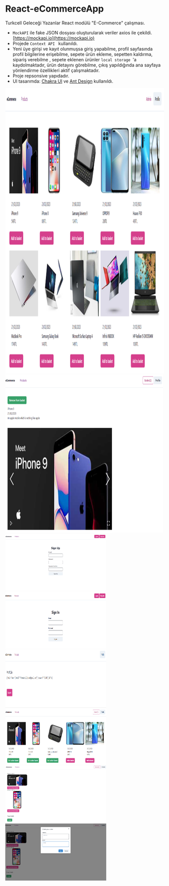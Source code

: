 # React-eCommerceApp
Turkcell Geleceği Yazanlar React modülü "E-Commerce" çalışması.



* ```MockAPI``` ile fake JSON dosyası oluşturularak veriler axios ile çekildi. [https://mockapi.io](https://mockapi.io)
* Projede ```Context API ``` kullanıldı.
* Yeni üye girişi ve kayıt olunmuşsa giriş yapabilme, profil sayfasında profil bilgilerine erişebilme, sepete ürün ekleme, sepetten kaldırma, sipariş verebilme , sepete eklenen ürünler ```local storage ```'a kaydolmaktadır, ürün detayını görebilme,  çıkış yapıldığında ana sayfaya yönlendirme özellikleri aktif çalışmaktadır. 
* Proje repsonsive yapıdadır. 
* UI tasarımda: [Chakra UI](https://chakra-ui.com/) ve [Ant Design](https://ant.design/) kullanıldı.



<img src="public/assets/Anasayfa_.PNG" alt="alt text" width="900" height="900">
<img src="public/assets/urundetayi.PNG" alt="alt text" width="500" height="500">
<img src="public/assets/KayıtEkranı.PNG" alt="alt text" width="320" height="180">
<img src="public/assets/loginEkrani.PNG" alt="alt text" width="320" height="180">
<img src="public/assets/profile.PNG" alt="alt text" width="320" height="180">
<img src="public/assets/sepet.PNG" alt="alt text" width="320" height="180">
<img src="public/assets/siparis.PNG" alt="alt text" width="320" height="180">
<img src="public/assets/siparis2.PNG" alt="alt text" width="320" height="180">